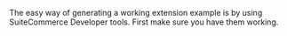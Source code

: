 The easy way of generating a working extension example is by using SuiteCommerce Developer tools. First make sure you have them working.